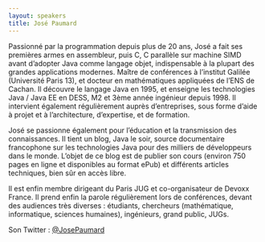 ```yaml
---
layout: speakers
title: José Paumard
---
```

Passionné par la programmation depuis plus de 20 ans, José a fait ses premières armes en assembleur, puis C, C parallèle sur machine SIMD avant d’adopter Java comme langage objet, indispensable à la plupart des grandes applications modernes. Maître de conférences à l’institut Galilée (Université Paris 13), et docteur en mathématiques appliquées de l’ENS de Cachan. Il découvre le langage Java en 1995, et enseigne les technologies Java / Java EE en DESS, M2 et 3ème année ingénieur depuis 1998. Il intervient également régulièrement auprès d’entreprises, sous forme d’aide à projet et à l’architecture, d’expertise, et de formation.

José se passionne également pour l’éducation et la transmission des connaissances. Il tient un blog, Java le soir, source documentaire francophone sur les technologies Java pour des milliers de développeurs dans le monde. L’objet de ce blog est de publier son cours (environ 750 pages en ligne et disponibles au format ePub) et différents articles techniques, bien sûr en accès libre.

Il est enfin membre dirigeant du Paris JUG et co-organisateur de Devoxx France. Il prend enfin la parole régulièrement lors de conférences, devant des audiences très diverses : étudiants, chercheurs (mathématique, informatique, sciences humaines), ingénieurs, grand public, JUGs.

Son Twitter : [@JosePaumard](http://twitter.com/JosePaumard)
